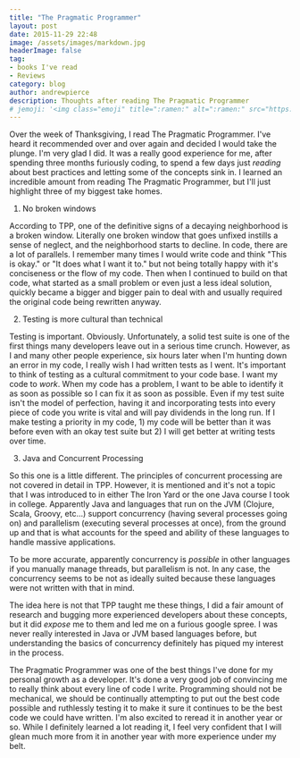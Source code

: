 ```yaml
---
title: "The Pragmatic Programmer"
layout: post
date: 2015-11-29 22:48
image: /assets/images/markdown.jpg
headerImage: false
tag:
- books I've read
- Reviews
category: blog
author: andrewpierce
description: Thoughts after reading The Pragmatic Programmer
# jemoji: '<img class="emoji" title=":ramen:" alt=":ramen:" src="https://assets.github.com/images/icons/emoji/unicode/1f35c.png" height="20" width="20" align="absmiddle">'
---
```


Over the week of Thanksgiving, I read The Pragmatic Programmer. I've heard it recommended
over and over again and decided I would take the plunge. I'm very glad I did. It
was a really good experience for me, after spending three months furiously coding, to
spend a few days just _reading_ about best practices and letting some of the concepts
sink in. I learned an incredible amount from reading The Pragmatic Programmer, but I'll just highlight three of my biggest take homes.

1) No broken windows

According to TPP, one of the definitive signs of a decaying neighborhood is a broken
window. Literally one broken window that goes unfixed instills a sense of neglect,
and the neighborhood starts to decline. In code, there are a lot of parallels. I remember
many times I would write code and think "This is okay." or "It does what I want it to." but not being totally happy with it's conciseness or the flow of my code. Then when I continued to build on that code, what started as a small problem or even just a less ideal solution, quickly became a bigger and bigger pain to deal with and usually required the original code being rewritten anyway.

2) Testing is more cultural than technical

Testing is important. Obviously. Unfortunately, a solid test suite is one of the first things many developers leave out in a serious time crunch. However, as I and many other people experience, six hours later when I'm hunting down an error in my code, I really wish I had written tests as I went. It's important to think of testing as a cultural commitment to your code base. I want my code to _work_. When my code has a problem, I want to be able to identify it as soon as possible so I can fix it as soon as possible. Even if my test suite isn't the model of perfection, having it and incorporating tests into every piece of code you write is vital and will pay dividends in the long run. If I make testing a priority in my code, 1) my code will be better than it was before even with an okay test suite but 2) I will get better at writing tests over time.

3) Java and Concurrent Processing

So this one is a little different. The principles of concurrent processing are not
covered in detail in TPP. However, it is mentioned and it's not a topic that I was introduced to in either The Iron Yard or the one Java course I took in college. Apparently Java and languages that run on the JVM (Clojure, Scala, Groovy, etc...) support concurrency (having several processes going on) and parallelism (executing several processes at once), from the ground up and that is what accounts for the speed and ability of these languages to handle massive applications.

To be more accurate, apparently concurrency is _possible_ in other languages if you manually manage threads, but parallelism is not. In any case, the concurrency seems to be not as ideally suited because these languages were not written with that in mind.

The idea here is not that TPP taught me these things, I did a fair amount of research and bugging more experienced developers about these concepts, but it did _expose_ me to them and led me on a furious google spree. I was never really interested in Java or JVM based languages before, but understanding the basics of concurrency definitely has piqued my interest in the process.

The Pragmatic Programmer was one of the best things I've done for my personal growth as a developer. It's done a very good job of convincing me to really think about every line of code I write. Programming should not be mechanical, we should be continually attempting to put out the best code possible and ruthlessly testing it to make it sure it continues to be the best code we could have written. I'm also excited to reread it in another year or so. While I definitely learned a lot reading it, I feel very confident that I will glean much more from it in another year with more experience under my belt.
